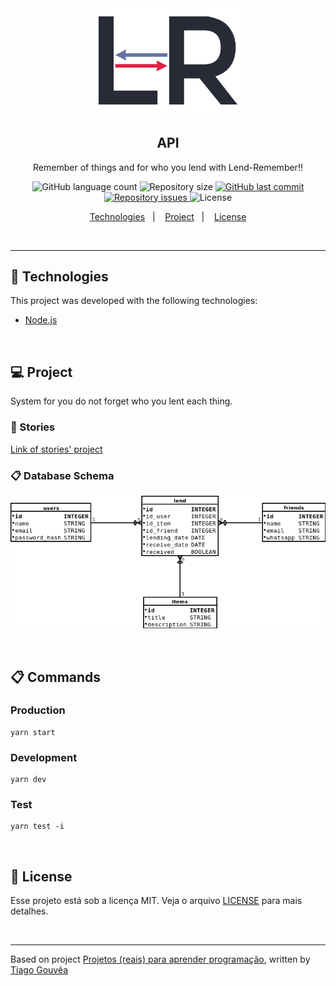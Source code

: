 <br/>

<h1 align="center">
  <img src="./.github/logo.png" alt="Lend-Remember" title="lend-remember" width="250px"/>
</h1>

<h2 align="center">API</h2>

<p align="center">Remember of things and for who you lend with Lend-Remember!!</p>

<p align="center">
  <img alt="GitHub language count" src="https://img.shields.io/github/languages/count/alefemoreira/lend-remember-api?color=blue">

  <img alt="Repository size" src="https://img.shields.io/github/repo-size/alefemoreira/lend-remember-api?color=blue">

  <a href="https://github.com/alefemoreira/lend-remember-api/commits/master">
    <img alt="GitHub last commit" src="https://img.shields.io/github/last-commit/alefemoreira/lend-remember-api?color=blue">
  </a>

  <a href="https://github.com/alefemoreira/lend-remember-api/issues">
    <img alt="Repository issues" src="https://img.shields.io/github/issues/alefemoreira/lend-remember-api?color=blue">
  </a>

  <img alt="License" src="https://img.shields.io/badge/license-MIT-brightgreen?color=blue">
</p>

<p align="center">
  <a href="#rocket-technologies">Technologies</a>&nbsp;&nbsp;&nbsp;|&nbsp;&nbsp;&nbsp;
  <a href="#computer-project">Project</a>&nbsp;&nbsp;&nbsp;|&nbsp;&nbsp;&nbsp;
  <a href="#memo-license">License</a>
</p>

<br/>

---

## :rocket: Technologies

This project was developed with the following technologies:

- [Node.js](https://nodejs.org/en/)

<br/>

## :computer: Project

System for you do not forget who you lent each thing.

### :scroll: Stories

[Link of stories' project](https://github.com/alefemoreira/lend-remember-api/wiki/Stories-of-Project)

### :clipboard: Database Schema

<p align="center">
  <img src="./.github/lendRememberDatabaseSchema.png"/>
</p>

<br/>

## :clipboard: Commands

### Production
```
yarn start
```

### Development
```
yarn dev
```

### Test
```
yarn test -i
```


<br/>

## :memo: License

Esse projeto está sob a licença MIT. Veja o arquivo [LICENSE](LICENSE) para mais detalhes.

<br/>

---

Based on project [Projetos (reais) para aprender programação](https://www.tiagogouvea.com.br/profissional/projetos-reais-aprender-programacao/), written by [Tiago Gouvêa](https://github.com/TiagoGouvea)
